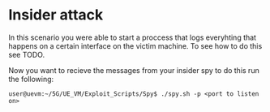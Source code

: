 # Insider attack 

In this scenario you were able to start a proccess that logs everyhting that happens on a certain interface on the victim machine. To see how to do this see TODO. 

Now you want to recieve the messages from your insider spy to do this run the following:

```console
user@uevm:~/5G/UE_VM/Exploit_Scripts/Spy$ ./spy.sh -p <port to listen on>
```

